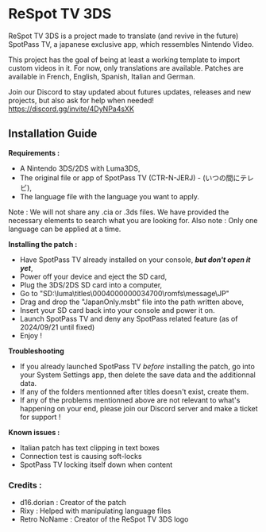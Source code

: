 # ReSpot TV 3DS
ReSpot TV 3DS is a project made to translate (and revive in the future) SpotPass TV, a japanese exclusive app, which ressembles Nintendo Video.

This project has the goal of being at least a working template to import custom videos in it. For now, only translations are available.
Patches are available in French, English, Spanish, Italian and German.

Join our Discord to stay updated about futures updates, releases and new projects, but also ask for help when needed!
https://discord.gg/invite/4DyNPa4sXK

## Installation Guide

**Requirements :**

- A Nintendo 3DS/2DS with Luma3DS,
- The original file or app of SpotPass TV (CTR-N-JERJ) - (いつの間にテレビ),
- The language file with the language you want to apply.

Note : We will not share any .cia or .3ds files. We have provided the necessary elements to search what you are looking for.
Also note : Only one language can be applied at a time.



**Installing the patch :**

- Have SpotPass TV already installed on your console, ***but don't open it yet***,
- Power off your device and eject the SD card,
- Plug the 3DS/2DS SD card into a computer,
- Go to "SD:\luma\titles\0004000000034700\romfs\message\JP"
- Drag and drop the "JapanOnly.msbt" file into the path written above,
- Insert your SD card back into your console and power it on.
- Launch SpotPass TV and deny any SpotPass related feature (as of 2024/09/21 until fixed)
- Enjoy !



**Troubleshooting**

- If you already launched SpotPass TV *before* installing the patch, go into your System Settings app, then delete the save data and the additionnal data.
- If any of the folders mentionned after titles doesn't exist, create them.
- If any of the problems mentionned above are not relevant to what's happening on your end, please join our Discord server and make a ticket for support !



**Known issues :**

- Italian patch has text clipping in text boxes
- Connection test is causing soft-locks
- SpotPass TV locking itself down when content

### Credits :

 - d16.dorian : Creator of the patch
 - Rixy : Helped with manipulating language files
 - Retro NoName : Creator of the ReSpot TV 3DS logo
